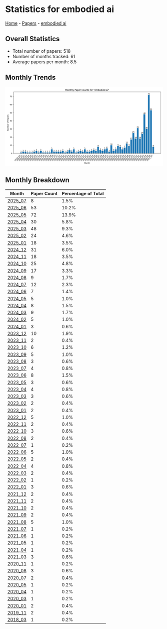 # Statistics for embodied ai

[Home](https://arxcompass.github.io) - [Papers](https://arxcompass.github.io/papers) - [embodied ai](https://arxcompass.github.io/papers/embodied_ai)

## Overall Statistics

- Total number of papers: 518
- Number of months tracked: 61
- Average papers per month: 8.5

## Monthly Trends

![Monthly Paper Counts](monthly_stats.png)

## Monthly Breakdown

| Month | Paper Count | Percentage of Total |
| --- | --- | --- |
| [2025_07](./2025_07/papers_1.md) | 8 | 1.5% |
| [2025_06](./2025_06/papers_1.md) | 53 | 10.2% |
| [2025_05](./2025_05/papers_1.md) | 72 | 13.9% |
| [2025_04](./2025_04/papers_1.md) | 30 | 5.8% |
| [2025_03](./2025_03/papers_1.md) | 48 | 9.3% |
| [2025_02](./2025_02/papers_1.md) | 24 | 4.6% |
| [2025_01](./2025_01/papers_1.md) | 18 | 3.5% |
| [2024_12](./2024_12/papers_1.md) | 31 | 6.0% |
| [2024_11](./2024_11/papers_1.md) | 18 | 3.5% |
| [2024_10](./2024_10/papers_1.md) | 25 | 4.8% |
| [2024_09](./2024_09/papers_1.md) | 17 | 3.3% |
| [2024_08](./2024_08/papers_1.md) | 9 | 1.7% |
| [2024_07](./2024_07/papers_1.md) | 12 | 2.3% |
| [2024_06](./2024_06/papers_1.md) | 7 | 1.4% |
| [2024_05](./2024_05/papers_1.md) | 5 | 1.0% |
| [2024_04](./2024_04/papers_1.md) | 8 | 1.5% |
| [2024_03](./2024_03/papers_1.md) | 9 | 1.7% |
| [2024_02](./2024_02/papers_1.md) | 5 | 1.0% |
| [2024_01](./2024_01/papers_1.md) | 3 | 0.6% |
| [2023_12](./2023_12/papers_1.md) | 10 | 1.9% |
| [2023_11](./2023_11/papers_1.md) | 2 | 0.4% |
| [2023_10](./2023_10/papers_1.md) | 6 | 1.2% |
| [2023_09](./2023_09/papers_1.md) | 5 | 1.0% |
| [2023_08](./2023_08/papers_1.md) | 3 | 0.6% |
| [2023_07](./2023_07/papers_1.md) | 4 | 0.8% |
| [2023_06](./2023_06/papers_1.md) | 8 | 1.5% |
| [2023_05](./2023_05/papers_1.md) | 3 | 0.6% |
| [2023_04](./2023_04/papers_1.md) | 4 | 0.8% |
| [2023_03](./2023_03/papers_1.md) | 3 | 0.6% |
| [2023_02](./2023_02/papers_1.md) | 2 | 0.4% |
| [2023_01](./2023_01/papers_1.md) | 2 | 0.4% |
| [2022_12](./2022_12/papers_1.md) | 5 | 1.0% |
| [2022_11](./2022_11/papers_1.md) | 2 | 0.4% |
| [2022_10](./2022_10/papers_1.md) | 3 | 0.6% |
| [2022_08](./2022_08/papers_1.md) | 2 | 0.4% |
| [2022_07](./2022_07/papers_1.md) | 1 | 0.2% |
| [2022_06](./2022_06/papers_1.md) | 5 | 1.0% |
| [2022_05](./2022_05/papers_1.md) | 2 | 0.4% |
| [2022_04](./2022_04/papers_1.md) | 4 | 0.8% |
| [2022_03](./2022_03/papers_1.md) | 2 | 0.4% |
| [2022_02](./2022_02/papers_1.md) | 1 | 0.2% |
| [2022_01](./2022_01/papers_1.md) | 3 | 0.6% |
| [2021_12](./2021_12/papers_1.md) | 2 | 0.4% |
| [2021_11](./2021_11/papers_1.md) | 2 | 0.4% |
| [2021_10](./2021_10/papers_1.md) | 2 | 0.4% |
| [2021_09](./2021_09/papers_1.md) | 2 | 0.4% |
| [2021_08](./2021_08/papers_1.md) | 5 | 1.0% |
| [2021_07](./2021_07/papers_1.md) | 1 | 0.2% |
| [2021_06](./2021_06/papers_1.md) | 1 | 0.2% |
| [2021_05](./2021_05/papers_1.md) | 1 | 0.2% |
| [2021_04](./2021_04/papers_1.md) | 1 | 0.2% |
| [2021_03](./2021_03/papers_1.md) | 3 | 0.6% |
| [2020_11](./2020_11/papers_1.md) | 1 | 0.2% |
| [2020_08](./2020_08/papers_1.md) | 3 | 0.6% |
| [2020_07](./2020_07/papers_1.md) | 2 | 0.4% |
| [2020_05](./2020_05/papers_1.md) | 1 | 0.2% |
| [2020_04](./2020_04/papers_1.md) | 1 | 0.2% |
| [2020_03](./2020_03/papers_1.md) | 1 | 0.2% |
| [2020_01](./2020_01/papers_1.md) | 2 | 0.4% |
| [2019_11](./2019_11/papers_1.md) | 2 | 0.4% |
| [2018_03](./2018_03/papers_1.md) | 1 | 0.2% |
